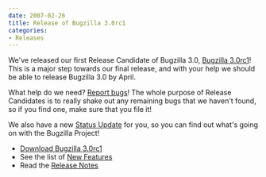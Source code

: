 ```yaml
---
date: 2007-02-26
title: Release of Bugzilla 3.0rc1
categories:
- Releases
---
```


We've released our first Release Candidate of Bugzilla 3.0, [Bugzilla 3.0rc1](/releases/3.0/)! This is a major step towards our final release, and with your help we should be able to release Bugzilla 3.0 by April.

What help do we need? [Report bugs](/developers/reporting_bugs.html)! The whole purpose of Release Candidates is to really shake out any remaining bugs that we haven't found, so if you find one, make sure that you file it!

We also have a new [Status Update](/blog/2007/02/26/status-update) for you, so you can find out what's going on with the Bugzilla Project!

*   [Download Bugzilla 3.0rc1](/download/#v30)
*   See the list of [New Features](/releases/3.0)
*   Read the [Release Notes](/releases/3.0/)

